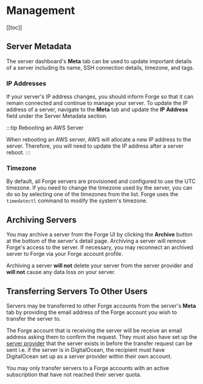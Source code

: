 # Management

[[toc]]

## Server Metadata

The server dashboard's **Meta** tab can be used to update important details of a server including its name, SSH connection details, timezone, and tags.

### IP Addresses

If your server's IP address changes, you should inform Forge so that it can remain connected and continue to manage your server. To update the IP address of a server, navigate to the **Meta** tab and update the **IP Address** field under the Server Metadata section.

:::tip Rebooting an AWS Server

When rebooting an AWS server, AWS will allocate a new IP address to the server. Therefore, you will need to update the IP address after a server reboot.
:::

### Timezone

By default, all Forge servers are provisioned and configured to use the UTC timezone. If you need to change the timezone used by the server, you can do so by selecting one of the timezones from the list. Forge uses the `timedatectl` command to modify the system's timezone.

## Archiving Servers

You may archive a server from the Forge UI by clicking the **Archive** button at the bottom of the server's detail page. Archiving a server will remove Forge's access to the server. If necessary, you may reconnect an archived server to Forge via your Forge account profile.

Archiving a server **will not** delete your server from the server provider and **will not** cause any data loss on your server.

## Transferring Servers To Other Users

Servers may be transferred to other Forge accounts from the server's **Meta** tab by providing the email address of the Forge account you wish to transfer the server to.

The Forge account that is receiving the server will be receive an email address asking them to confirm the request. They must also have set up the [server provider](https://forge.laravel.com/docs/1.0/servers/providers.html) that the server exists in before the transfer request can be sent i.e. if the server is in DigitalOcean, the recipient must have DigitalOcean set up as a server provider within their own account.

You may only transfer servers to a Forge accounts with an active subscription that have not reached their server quota.
